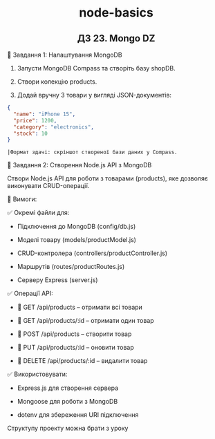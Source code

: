 # <center> node-basics </center>
## <center> ДЗ 23. Mongo DZ </center>

🔹 Завдання 1: Налаштування MongoDB

1. Запусти MongoDB Compass та створіть базу shopDB.

2. Створи колекцію products.

3. Додай вручну 3 товари у вигляді JSON-документів:

```JSON
{
  "name": "iPhone 15",
  "price": 1200,
  "category": "electronics",
  "stock": 10
}
```
    |Формат здачі: скріншот створеної бази даних у Compass.

🔹 Завдання 2: Створення Node.js API з MongoDB

Створи Node.js API для роботи з товарами (products), яке дозволяє виконувати CRUD-операції.

📌 Вимоги:

✅ Окремі файли для:

* Підключення до MongoDB (config/db.js)

* Моделі товару (models/productModel.js)

* CRUD-контролера (controllers/productController.js)

* Маршрутів (routes/productRoutes.js)

* Серверу Express (server.js)

✅ Операції API:

* 🔹 GET /api/products – отримати всі товари

* 🔹 GET /api/products/:id – отримати один товар

* 🔹 POST /api/products – створити товар

* 🔹 PUT /api/products/:id – оновити товар

* 🔹 DELETE /api/products/:id – видалити товар

✅ Використовувати:

* Express.js для створення сервера

* Mongoose для роботи з MongoDB

* dotenv для збереження URI підключення

Структупу проекту можна брати з уроку
